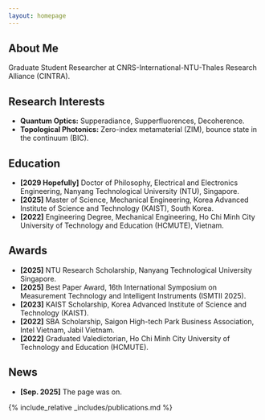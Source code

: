 ```yaml
---
layout: homepage
---
```


## About Me
Graduate Student Researcher at CNRS-International-NTU-Thales Research Alliance (CINTRA).

## Research Interests
- **Quantum Optics:** Supperadiance, Supperfluorences, Decoherence.
- **Topological Photonics:** Zero-index metamaterial (ZIM), bounce state in the continuum (BIC).

## Education
- **[2029 Hopefully]** Doctor of Philosophy, Electrical and Electronics Engineering, Nanyang Technological University (NTU), Singapore.
- **[2025]** Master of Science, Mechanical Engineering, Korea Advanced Institute of Science and Technology (KAIST), South Korea.
- **[2022]** Engineering Degree, Mechanical Engineering, Ho Chi Minh City University of Technology and Education (HCMUTE), Vietnam.
  
## Awards
- **[2025]** NTU Research Scholarship, Nanyang Technological University Singapore.
- **[2025]** Best Paper Award, 16th International Symposium on Measurement Technology and Intelligent Instruments (ISMTII 2025).
- **[2023]** KAIST Scholarship, Korea Advanced Institute of Science and Technology (KAIST).
- **[2022]** SBA Scholarship, Saigon High-tech Park Business Association, Intel Vietnam, Jabil Vietnam.
- **[2022]** Graduated Valedictorian, Ho Chi Minh City University of Technology and Education (HCMUTE).

## News

- **[Sep. 2025]** The page was on.


{% include_relative _includes/publications.md %}
